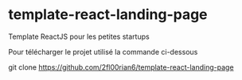 # template-react-landing-page
Template ReactJS pour les petites startups

Pour télécharger le projet utilisé la commande ci-dessous

git clone https://github.com/2fl00rian6/template-react-landing-page
